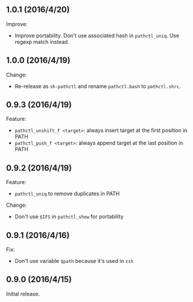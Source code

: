 ## 1.0.1 (2016/4/20)

Improve:

- Improve portability. Don't use associated hash in `pathctl_uniq`. Use regexp
  match instead.

## 1.0.0 (2016/4/19)

Change:

- Re-release as `sh-pathctl` and rename `pathctl.bash` to `pathctl.shrc`.

## 0.9.3 (2016/4/19)

Feature:

- `pathctl_unshift_f <target>`: always insert target at the first position in PATH
- `pathctl_push_f <target>`: always append target at the last position in PATH

## 0.9.2 (2016/4/19)

Feature:

- `pathctl_uniq` to remove duplicates in PATH

Change:

- Don't use `$IFS` in `pathctl_show` for portability

## 0.9.1 (2016/4/16)

Fix:

- Don't use variable `$path` because it's used in `zsh`

## 0.9.0 (2016/4/15)

Initial release.
